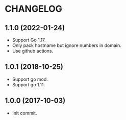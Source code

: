 # CHANGELOG

## 1.1.0 (2022-01-24)

* Support Go 1.17.
* Only pack hostname but ignore numbers in domain.
* Use github actions.

## 1.0.1 (2018-10-25)

* Support go mod.
* Support go 1.11.

## 1.0.0 (2017-10-03)

* Init commit.
